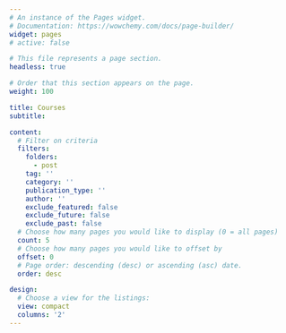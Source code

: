 ```yaml
---
# An instance of the Pages widget.
# Documentation: https://wowchemy.com/docs/page-builder/
widget: pages
# active: false

# This file represents a page section.
headless: true

# Order that this section appears on the page.
weight: 100

title: Courses 
subtitle:

content:
  # Filter on criteria
  filters:
    folders:
      - post
    tag: ''
    category: ''
    publication_type: ''
    author: ''
    exclude_featured: false
    exclude_future: false
    exclude_past: false
  # Choose how many pages you would like to display (0 = all pages)
  count: 5
  # Choose how many pages you would like to offset by
  offset: 0
  # Page order: descending (desc) or ascending (asc) date.
  order: desc

design:
  # Choose a view for the listings:
  view: compact
  columns: '2'
---
```

